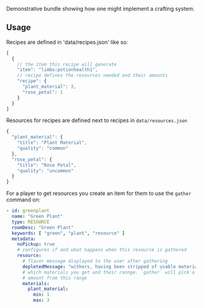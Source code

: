 Demonstrative bundle showing how one might implement a crafting system.

## Usage

Recipes are defined in 'data/recipes.json' like so:

```js
[
  {
    // the item this recipe will generate
    "item": "limbo:potionhealth1",
    // recipe defines the resources needed and their amounts
    "recipe": {
      "plant_material": 3,
      "rose_petal": 1
    }
  }
]
```

Resources for recipes are defined next to recipes in `data/resources.json`

```js
{
  "plant_material": {
    "title": "Plant Material",
    "quality": "common"
  },
  "rose_petal": {
    "title": "Rose Petal",
    "quality": "uncommon"
  }
}
```

For a player to get resources you create an item for them to use the `gather` command on:

```yaml
- id: greenplant
  name: "Green Plant"
  type: RESOURCE
  roomDesc: "Green Plant"
  keywords: [ "green", "plant", "resource" ]
  metadata:
    noPickup: true
    # configures if and what happens when this resource is gathered
    resource:
      # flavor message displayed to the user after gathering
      depletedMessage: "withers, having been stripped of usable materials."
      # which materials you get and their rannge. `gather` will pick a random
      # amount from this range
      materials:
        plant_material:
          min: 1
          max: 3
```
